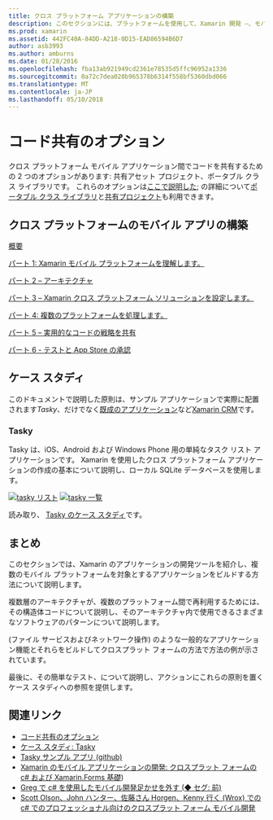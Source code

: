 ```yaml
---
title: クロス プラットフォーム アプリケーションの構築
description: このセクションには、プラットフォームを使用して、Xamarin 開発 –、モバイル アプリを設計しテストをさまざまなアプリ ストアへの展開での Xamarin の動作を理解することからアプリケーションを構築する方法が概要に加えて、6 つの部分について説明します。
ms.prod: xamarin
ms.assetid: 442FC40A-84DD-A218-0D15-EAD86594B6D7
author: asb3993
ms.author: amburns
ms.date: 01/28/2016
ms.openlocfilehash: fba13ab921949cd2361e78535d5ffc96952a1336
ms.sourcegitcommit: 0a72c7dea020b965378b6314f558bf5360dbd066
ms.translationtype: MT
ms.contentlocale: ja-JP
ms.lasthandoff: 05/10/2018
---
```

# <a name="sharing-code-options"></a>コード共有のオプション

クロス プラットフォーム モバイル アプリケーション間でコードを共有するための 2 つのオプションがあります: 共有アセット プロジェクト、ポータブル クラス ライブラリです。 これらのオプションは[ここで説明した](~/cross-platform/app-fundamentals/code-sharing.md); の詳細について[ポータブル クラス ライブラリ](~/cross-platform/app-fundamentals/pcl.md)と[共有プロジェクト](~/cross-platform/app-fundamentals/shared-projects.md)も利用できます。

<a name="Sections" />

## <a name="building-cross-platform-mobile-apps"></a>クロス プラットフォームのモバイル アプリの構築

 [概要](~/cross-platform/app-fundamentals/building-cross-platform-applications/overview.md)

 [パート 1: Xamarin モバイル プラットフォームを理解します。](~/cross-platform/app-fundamentals/building-cross-platform-applications/understanding-the-xamarin-mobile-platform.md)

 [パート 2 – アーキテクチャ](~/cross-platform/app-fundamentals/building-cross-platform-applications/architecture.md)

 [パート 3 – Xamarin クロス プラットフォーム ソリューションを設定します。](~/cross-platform/app-fundamentals/building-cross-platform-applications/setting-up-a-xamarin-cross-platform-solution.md)

 [パート 4: 複数のプラットフォームを処理します。](~/cross-platform/app-fundamentals/building-cross-platform-applications/platform-divergence-abstraction-divergent-implementation.md)

 [パート 5 – 実用的なコードの戦略を共有](~/cross-platform/app-fundamentals/building-cross-platform-applications/practical-code-sharing-strategies.md)

 [パート 6 - テストと App Store の承認](~/cross-platform/app-fundamentals/building-cross-platform-applications/testing-and-app-store-approvals.md)

 <a name="Cross-Platform_Mobile_Application_Case_Studies" />


## <a name="case-studies"></a>ケース スタディ

このドキュメントで説明した原則は、サンプル アプリケーションで実際に配置されます*Tasky*、だけでなく[既成のアプリケーション](https://xamarin.com/prebuilt)など[Xamarin CRM](https://xamarin.com/prebuilt/#xamarincrm)です。

 <a name="Tasky" />


### <a name="tasky"></a>Tasky

Tasky は、iOS、Android および Windows Phone 用の単純なタスク リスト アプリケーションです。
Xamarin を使用したクロス プラットフォーム アプリケーションの作成の基本について説明し、ローカル SQLite データベースを使用します。

 [![tasky リスト](images/iphone-list-sml.png)](images/iphone-list.png#lightbox) [ ![tasky 一覧](images/iphone-list-sml.png)](images/iphone-list.png#lightbox)

読み取り、 [Tasky のケース スタディ](~/cross-platform/app-fundamentals/building-cross-platform-applications/case-study-tasky.md)です。


## <a name="summary"></a>まとめ

このセクションでは、Xamarin のアプリケーションの開発ツールを紹介し、複数のモバイル プラットフォームを対象とするアプリケーションをビルドする方法について説明します。

複数層のアーキテクチャが、複数のプラットフォーム間で再利用するためには、その構造体コードについて説明し、そのアーキテクチャ内で使用できるさまざまなソフトウェアのパターンについて説明します。

(ファイル サービスおよびネットワーク操作) のような一般的なアプリケーション機能とそれらをビルドしてクロスプラット フォームの方法で方法の例が示されています。

最後に、その簡単なテスト、について説明し、アクションにこれらの原則を置くケース スタディへの参照を提供します。



## <a name="related-links"></a>関連リンク

- [コード共有のオプション](~/cross-platform/app-fundamentals/code-sharing.md)
- [ケース スタディ: Tasky](~/cross-platform/app-fundamentals/building-cross-platform-applications/case-study-tasky.md)
- [Tasky サンプル アプリ (github)](https://developer.xamarin.com/samples/mobile/TaskyPortable/)
- [Xamarin のモバイル アプリケーションの開発: クロスプラット フォームの c# および Xamarin.Forms 基礎](http://www.amazon.com/Xamarin-Mobile-Application-Development-Cross-Platform/dp/1484202155/))
- [Greg で c# を使用したモバイル開発足かせを外す (◆ セグ: 前)](http://shop.oreilly.com/product/0636920024002.do)
- [Scott Olson、John ハンター、佐藤さん Horgen、Kenny 行く (Wrox) での c# でのプロフェッショナル向けのクロスプラット フォーム モバイル開発](http://www.wiley.com/WileyCDA/WileyTitle/productCd-1118157702.html)
